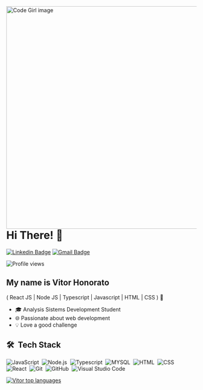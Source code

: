<img align="right" alt="Code Girl image" src="https://raw.githubusercontent.com/gist/vittorhonorato/970159369907c2110a2884528663f99c/raw/d164b4617e2910188bcd59ef53ca094a72265744/githubcard.svg"  height="590em"/>

<h1>Hi There! 👋</h1>

[![Linkedin Badge](https://img.shields.io/badge/-LinkedIn-6633cc?style=flat-square&logo=Linkedin&logoColor=white&link=https://www.linkedin.com/in/vitor-honorato-3542861ba/)](https://www.linkedin.com/in/vitor-honorato-3542861ba/)
[![Gmail Badge](https://img.shields.io/badge/-vittordevelopersoftware@gmail.com-6633cc?style=flat-square&logo=Gmail&logoColor=white&link=mailto:vittordevelopersoftware@gmail.com)](mailto:vittordevelopersoftware@gmail.com)

<p align="left"> <img src="https://komarev.com/ghpvc/?username=vittorhonorato&color=yellow" alt="Profile views" /> </p>



## My name is Vitor Honorato 
( React JS | Node JS | Typescript | Javascript | HTML | CSS ) 🚀
- 🎓 Analysis Sistems Development Student 
- 🌐 Passionate about web development
- 💡 Love a good challenge

 ## 🛠 &nbsp;Tech Stack

![JavaScript](https://img.shields.io/badge/-JavaScript-05122A?style=flat&logo=javascript)&nbsp;
![Node.js](https://img.shields.io/badge/-Node.js-05122A?style=flat&logo=node.js)&nbsp;
![Typescript](https://img.shields.io/badge/-Typescript-05122A?style=flat&logo=typescript)&nbsp;
![MYSQL](https://img.shields.io/badge/-MYSQL-05122A?style=flat&logo=mysql)&nbsp;
![HTML](https://img.shields.io/badge/-HTML-05122A?style=flat&logo=HTML5)&nbsp;
![CSS](https://img.shields.io/badge/-CSS-05122A?style=flat&logo=CSS3&logoColor=1572B6)&nbsp;
![React](https://img.shields.io/badge/-React-05122A?style=flat&logo=react)&nbsp;
![Git](https://img.shields.io/badge/-Git-05122A?style=flat&logo=git)&nbsp;
![GitHub](https://img.shields.io/badge/-GitHub-05122A?style=flat&logo=github)&nbsp;
![Visual Studio Code](https://img.shields.io/badge/-Visual%20Studio%20Code-05122A?style=flat&logo=visual-studio-code&logoColor=007ACC)&nbsp;

<div align="left">
  
[![Vitor top languages](https://github-readme-stats.vercel.app/api/top-langs/?username=vittorhonorato&theme=blue-white)](https://github.com/anuraghazra/github-readme-stats)
  
 </div>




